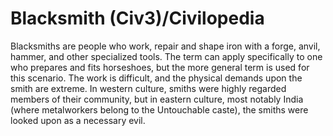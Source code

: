# Blacksmith (Civ3)/Civilopedia

Blacksmiths are people who work, repair and shape iron with a forge, anvil, hammer, and other specialized
tools. The term can apply specifically to one who prepares and fits horseshoes, but the more general term
is used for this scenario. The work is difficult, and the physical demands upon the smith are extreme. In
western culture, smiths were highly regarded members of their community, but in eastern culture, most notably
India (where metalworkers belong to the Untouchable caste), the smiths were looked upon as a necessary evil.